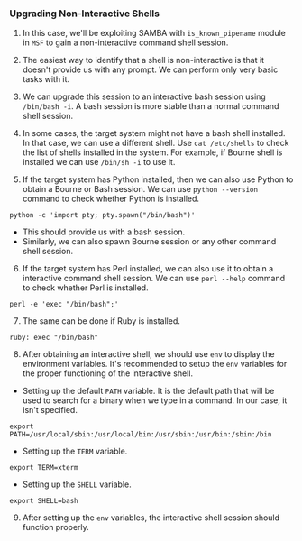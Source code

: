 
### Upgrading Non-Interactive Shells

1. In this case, we'll be exploiting SAMBA with `is_known_pipename` module in `MSF` to gain a non-interactive command shell session. 

2. The easiest way to identify that a shell is non-interactive is that it doesn't provide us with any prompt. We can perform only very basic tasks with it. 

3. We can upgrade this session to an interactive bash session using `/bin/bash -i`. A bash session is more stable than a normal command shell session. 

4. In some cases, the target system might not have a bash shell installed. In that case, we can use a different shell. Use `cat /etc/shells` to check the list of shells installed in the system. For example, if Bourne shell is installed we can use `/bin/sh -i` to use it.

5. If the target system has Python installed, then we can also use Python to obtain a Bourne or Bash session. We can use `python --version` command to check whether Python is installed. 
```
python -c 'import pty; pty.spawn("/bin/bash")' 
```
- This should provide us with a bash session. 
- Similarly, we can also spawn Bourne session or any other command shell session. 

6. If the target system has Perl installed, we can also use it to obtain a interactive command shell session. We can use `perl --help` command to check whether Perl is installed.
```
perl -e 'exec "/bin/bash";'
```

7. The same can be done if Ruby is installed. 
```
ruby: exec "/bin/bash"
```

8. After obtaining an interactive shell, we should use `env` to display the environment variables. It's recommended to setup the `env` variables for the proper functioning of the interactive shell.

- Setting up the default `PATH` variable. It is the default path that will be used to search for a binary when we type in a command. In our case, it isn't specified.
```
export PATH=/usr/local/sbin:/usr/local/bin:/usr/sbin:/usr/bin:/sbin:/bin
```
- Setting up the `TERM` variable. 
```
export TERM=xterm
```
- Setting up the `SHELL` variable.
```
export SHELL=bash
```

9. After setting up the `env` variables, the interactive shell session should function properly. 